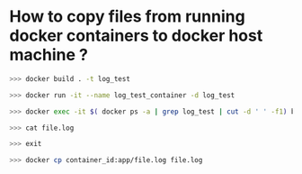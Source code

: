 # How to copy files from running docker containers to docker host machine ?


```bash
>>> docker build . -t log_test

>>> docker run -it --name log_test_container -d log_test

>>> docker exec -it $( docker ps -a | grep log_test | cut -d ' ' -f1) bash

>>> cat file.log

>>> exit

>>> docker cp container_id:app/file.log file.log
````
